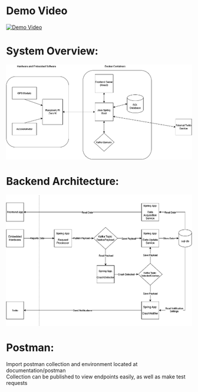 # Demo Video
[![Demo Video](https://img.youtube.com/vi/TTSLbgBhNO4/2.jpg)](https://youtu.be/TTSLbgBhNO4)

# System Overview:
![system-overview](documentation/system-overview/system-overview.png)

# Backend Architecture:
![backend-architecture](documentation/backend-architecture/backend-architecture.drawio.png)

# Postman:
Import postman collection and environment located at documentation/postman \
Collection can be published to view endpoints easily, as well as make test requests

